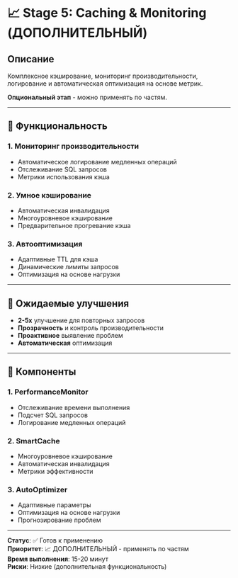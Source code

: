 # 📈 Stage 5: Caching & Monitoring (ДОПОЛНИТЕЛЬНЫЙ)

## Описание
Комплексное кэширование, мониторинг производительности, логирование и автоматическая оптимизация на основе метрик.

**Опциональный этап** - можно применять по частям.

---

## 🎯 Функциональность

### 1. Мониторинг производительности
- Автоматическое логирование медленных операций
- Отслеживание SQL запросов
- Метрики использования кэша

### 2. Умное кэширование
- Автоматическая инвалидация
- Многоуровневое кэширование
- Предварительное прогревание кэша

### 3. Автооптимизация
- Адаптивные TTL для кэша
- Динамические лимиты запросов
- Оптимизация на основе нагрузки

---

## 🚀 Ожидаемые улучшения

- **2-5x** улучшение для повторных запросов
- **Прозрачность** и контроль производительности
- **Проактивное** выявление проблем
- **Автоматическая** оптимизация

---

## 🔧 Компоненты

### 1. PerformanceMonitor
- Отслеживание времени выполнения
- Подсчет SQL запросов
- Логирование медленных операций

### 2. SmartCache
- Многоуровневое кэширование
- Автоматическая инвалидация
- Метрики эффективности

### 3. AutoOptimizer
- Адаптивные параметры
- Оптимизация на основе нагрузки
- Прогнозирование проблем

---

**Статус**: ✅ Готов к применению  
**Приоритет**: 📈 ДОПОЛНИТЕЛЬНЫЙ - применять по частям  
**Время выполнения**: 15-20 минут  
**Риски**: Низкие (дополнительная функциональность)  
